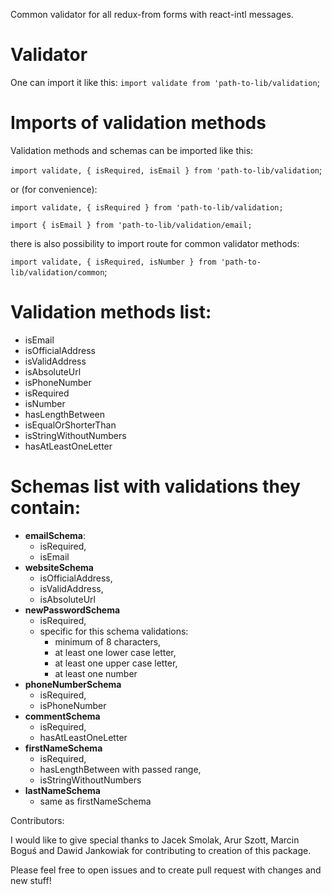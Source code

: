 Common validator for all redux-from forms with react-intl messages.

# Validator
One can import it like this:
`import validate from 'path-to-lib/validation`;

# Imports of validation methods
Validation methods and schemas can be imported like this:

`import validate, { isRequired, isEmail } from 'path-to-lib/validation`;

or (for convenience):

`import validate, { isRequired } from 'path-to-lib/validation;`

`import { isEmail } from 'path-to-lib/validation/email;`

there is also possibility to import route for common validator methods:

`import validate, { isRequired, isNumber } from 'path-to-lib/validation/common`;

# Validation methods list:
* isEmail
* isOfficialAddress
* isValidAddress
* isAbsoluteUrl
* isPhoneNumber
* isRequired
* isNumber
* hasLengthBetween
* isEqualOrShorterThan
* isStringWithoutNumbers
* hasAtLeastOneLetter

# Schemas list with validations they contain:
* **emailSchema**:
  * isRequired,
  * isEmail
* **websiteSchema**
  * isOfficialAddress,
  * isValidAddress,
  * isAbsoluteUrl
* **newPasswordSchema**
  * isRequired,
  * specific for this schema validations: 
    * minimum of 8 characters,
    * at least one lower case letter,
    * at least one upper case letter,
    * at least one number
* **phoneNumberSchema**
  * isRequired,
  * isPhoneNumber
* **commentSchema**
  * isRequired,
  * hasAtLeastOneLetter
* **firstNameSchema**
  * isRequired,
  * hasLengthBetween with passed range,
  * isStringWithoutNumbers
* **lastNameSchema**
  * same as firstNameSchema

Contributors:

I would like to give special thanks to Jacek Smolak, Arur Szott, Marcin Boguś and Dawid Jankowiak for contributing to creation of this package.

Please feel free to open issues and to create pull request with changes and new stuff! 
